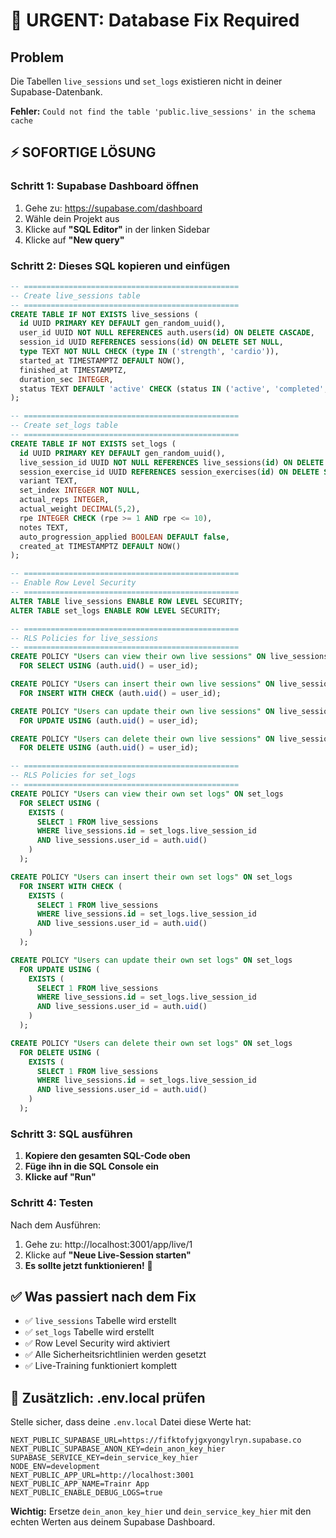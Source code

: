 # 🚨 URGENT: Database Fix Required

## Problem
Die Tabellen `live_sessions` und `set_logs` existieren nicht in deiner Supabase-Datenbank.

**Fehler:** `Could not find the table 'public.live_sessions' in the schema cache`

## ⚡ SOFORTIGE LÖSUNG

### Schritt 1: Supabase Dashboard öffnen
1. Gehe zu: https://supabase.com/dashboard
2. Wähle dein Projekt aus
3. Klicke auf **"SQL Editor"** in der linken Sidebar
4. Klicke auf **"New query"**

### Schritt 2: Dieses SQL kopieren und einfügen

```sql
-- ================================================
-- Create live_sessions table
-- ================================================
CREATE TABLE IF NOT EXISTS live_sessions (
  id UUID PRIMARY KEY DEFAULT gen_random_uuid(),
  user_id UUID NOT NULL REFERENCES auth.users(id) ON DELETE CASCADE,
  session_id UUID REFERENCES sessions(id) ON DELETE SET NULL,
  type TEXT NOT NULL CHECK (type IN ('strength', 'cardio')),
  started_at TIMESTAMPTZ DEFAULT NOW(),
  finished_at TIMESTAMPTZ,
  duration_sec INTEGER,
  status TEXT DEFAULT 'active' CHECK (status IN ('active', 'completed', 'aborted'))
);

-- ================================================
-- Create set_logs table
-- ================================================
CREATE TABLE IF NOT EXISTS set_logs (
  id UUID PRIMARY KEY DEFAULT gen_random_uuid(),
  live_session_id UUID NOT NULL REFERENCES live_sessions(id) ON DELETE CASCADE,
  session_exercise_id UUID REFERENCES session_exercises(id) ON DELETE SET NULL,
  variant TEXT,
  set_index INTEGER NOT NULL,
  actual_reps INTEGER,
  actual_weight DECIMAL(5,2),
  rpe INTEGER CHECK (rpe >= 1 AND rpe <= 10),
  notes TEXT,
  auto_progression_applied BOOLEAN DEFAULT false,
  created_at TIMESTAMPTZ DEFAULT NOW()
);

-- ================================================
-- Enable Row Level Security
-- ================================================
ALTER TABLE live_sessions ENABLE ROW LEVEL SECURITY;
ALTER TABLE set_logs ENABLE ROW LEVEL SECURITY;

-- ================================================
-- RLS Policies for live_sessions
-- ================================================
CREATE POLICY "Users can view their own live sessions" ON live_sessions
  FOR SELECT USING (auth.uid() = user_id);

CREATE POLICY "Users can insert their own live sessions" ON live_sessions
  FOR INSERT WITH CHECK (auth.uid() = user_id);

CREATE POLICY "Users can update their own live sessions" ON live_sessions
  FOR UPDATE USING (auth.uid() = user_id);

CREATE POLICY "Users can delete their own live sessions" ON live_sessions
  FOR DELETE USING (auth.uid() = user_id);

-- ================================================
-- RLS Policies for set_logs
-- ================================================
CREATE POLICY "Users can view their own set logs" ON set_logs
  FOR SELECT USING (
    EXISTS (
      SELECT 1 FROM live_sessions 
      WHERE live_sessions.id = set_logs.live_session_id 
      AND live_sessions.user_id = auth.uid()
    )
  );

CREATE POLICY "Users can insert their own set logs" ON set_logs
  FOR INSERT WITH CHECK (
    EXISTS (
      SELECT 1 FROM live_sessions 
      WHERE live_sessions.id = set_logs.live_session_id 
      AND live_sessions.user_id = auth.uid()
    )
  );

CREATE POLICY "Users can update their own set logs" ON set_logs
  FOR UPDATE USING (
    EXISTS (
      SELECT 1 FROM live_sessions 
      WHERE live_sessions.id = set_logs.live_session_id 
      AND live_sessions.user_id = auth.uid()
    )
  );

CREATE POLICY "Users can delete their own set logs" ON set_logs
  FOR DELETE USING (
    EXISTS (
      SELECT 1 FROM live_sessions 
      WHERE live_sessions.id = set_logs.live_session_id 
      AND live_sessions.user_id = auth.uid()
    )
  );
```

### Schritt 3: SQL ausführen
1. **Kopiere den gesamten SQL-Code oben**
2. **Füge ihn in die SQL Console ein**
3. **Klicke auf "Run"**

### Schritt 4: Testen
Nach dem Ausführen:
1. Gehe zu: http://localhost:3001/app/live/1
2. Klicke auf **"Neue Live-Session starten"**
3. **Es sollte jetzt funktionieren!** 🎉

## ✅ Was passiert nach dem Fix
- ✅ `live_sessions` Tabelle wird erstellt
- ✅ `set_logs` Tabelle wird erstellt
- ✅ Row Level Security wird aktiviert
- ✅ Alle Sicherheitsrichtlinien werden gesetzt
- ✅ Live-Training funktioniert komplett

## 🔧 Zusätzlich: .env.local prüfen
Stelle sicher, dass deine `.env.local` Datei diese Werte hat:

```env
NEXT_PUBLIC_SUPABASE_URL=https://fifktofyjgxyongylryn.supabase.co
NEXT_PUBLIC_SUPABASE_ANON_KEY=dein_anon_key_hier
SUPABASE_SERVICE_KEY=dein_service_key_hier
NODE_ENV=development
NEXT_PUBLIC_APP_URL=http://localhost:3001
NEXT_PUBLIC_APP_NAME=Trainr App
NEXT_PUBLIC_ENABLE_DEBUG_LOGS=true
```

**Wichtig:** Ersetze `dein_anon_key_hier` und `dein_service_key_hier` mit den echten Werten aus deinem Supabase Dashboard.


